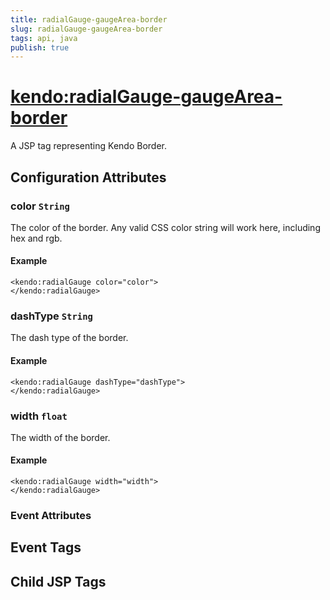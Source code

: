 ```yaml
---
title: radialGauge-gaugeArea-border
slug: radialGauge-gaugeArea-border
tags: api, java
publish: true
---
```


# <kendo:radialGauge-gaugeArea-border>
A JSP tag representing Kendo Border.

## Configuration Attributes


### color `String`

The color of the border. Any valid CSS color string will work here, including hex and rgb.

#### Example
    <kendo:radialGauge color="color">
    </kendo:radialGauge>



### dashType `String`

The dash type of the border.

#### Example
    <kendo:radialGauge dashType="dashType">
    </kendo:radialGauge>



### width `float`

The width of the border.

#### Example
    <kendo:radialGauge width="width">
    </kendo:radialGauge>



### Event Attributes

## Event Tags


## Child JSP Tags

